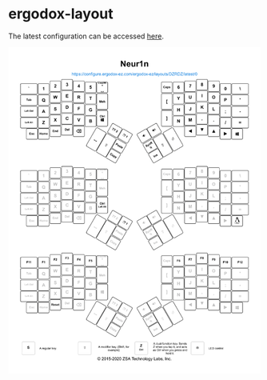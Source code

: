 # ergodox-layout

The latest configuration can be accessed [here](https://configure.ergodox-ez.com/ergodox-ez/layouts/DZRDZ/latest/0).

![](./screenshot.png)
